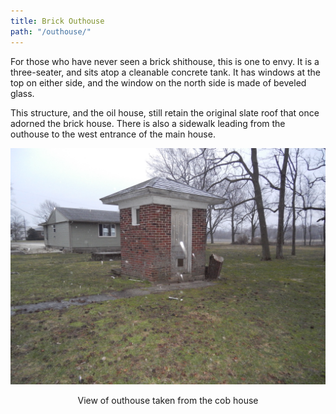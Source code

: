 ```yaml
---
title: Brick Outhouse
path: "/outhouse/"
---
```


For those who have never seen a brick shithouse, this is one to envy.  It is a three-seater, and sits atop a cleanable concrete tank.  It has windows at the top on either side, and the window on the north side is made of beveled glass.

This structure, and the oil house, still retain the original slate roof that once adorned the brick house.  There is also a sidewalk leading from the outhouse to the west entrance of the main house.

![Outhouse](./outhouse.jpg)
<center>
View of outhouse taken from the cob house
</center>
